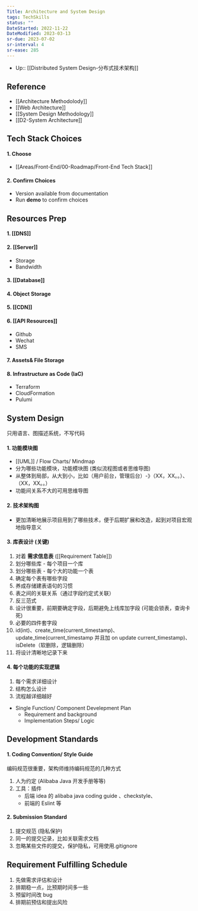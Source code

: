 ```yaml
---
Title: Architecture and System Design
tags: TechSkills
status: ""
DateStarted: 2022-11-22 
DateModified: 2023-03-13 
sr-due: 2023-07-02
sr-interval: 4
sr-ease: 285
---
```

- Up:: [[Distributed System Design-分布式技术架构]]
## Reference

- [[Architecture Methodolody]]
- [[Web Architecture]]
- [[System Design Methodology]]
- [[D2-System Architecture]]

## Tech Stack Choices

#### 1. Choose

- [[Areas/Front-End/00-Roadmap/Front-End Tech Stack]]

#### 2. Confirm Choices

- Version available from documentation
- Run **demo** to confirm choices

## Resources Prep

#### 1. [[DNS]]

#### 2. [[Server]]

- Storage
- Bandwidth

#### 3. [[Database]]

#### 4. Object Storage

#### 5. [[CDN]]

#### 6. [[API Resources]]

- Github
- Wechat
- SMS

#### 7. Assets& File Storage

#### 8. Infrastructure as Code (IaC)

- Terraform
- CloudFormation
- Pulumi

## System Design

只用语言、图描述系统，不写代码

#### 1. 功能模块图

- [[UML]] / Flow Charts/ Mindmap
- 分为哪些功能模块，功能模块图 (类似流程图或者思维导图)
- 从整体到局部，从大到小，比如（用户前台，管理后台）-》（XX，XX。。）、（XX，XX。。）
- 功能间关系不大的可用思维导图

#### 2. 技术架构图

- 更加清晰地展示项目用到了哪些技术，便于后期扩展和改造，起到对项目宏观地指导意义

#### 3. 库表设计 (关键)

1. 对着 **需求信息表** ([[Requirement Table]])
2. 划分哪些库 - 每个项目一个库
3. 划分哪些表 - 每个大的功能一个表
4. 确定每个表有哪些字段
5. 养成存储建表语句的习惯
6. 表之间的关联关系（通过字段约定式关联）
7. 反三范式
8. 设计很重要，前期要确定字段，后期避免上线库加字段 (可能会锁表，查询卡死)
9. 必要的四件套字段
10. id(int)、create_time(current_timestamp)、update_time(current_timestamp 并且加 on update current_timestamp)、isDelete（软删除，逻辑删除）
11. 将设计清晰地记录下来

#### 4. 每个功能的实现逻辑

1. 每个需求详细设计
2. 结构怎么设计
3. 流程越详细越好

- Single Function/ Component Develepment Plan
  - Requirement and background
  - Implementation Steps/ Logic

## Development Standards

#### 1. Coding Convention/ Style Guide

编码规范很重要，架构师维持编码规范的几种方式

1. 人为约定 (Alibaba Java 开发手册等等)
2. 工具：插件
   - 后端 idea 的 alibaba java coding guide 、checkstyle、
   - 前端的 Eslint 等

#### 2. Submission Standard

1. 提交规范 (隐私保护)
2. 同一的提交记录，比如关联需求文档
3. 忽略某些文件的提交，保护隐私，可用使用.gitignore

## Requirement Fulfilling Schedule

1. 先做需求评估和设计
2. 排期稳一点，比预期时间多一些
3. 预留时间改 bug
4. 排期前预估和提出风险
